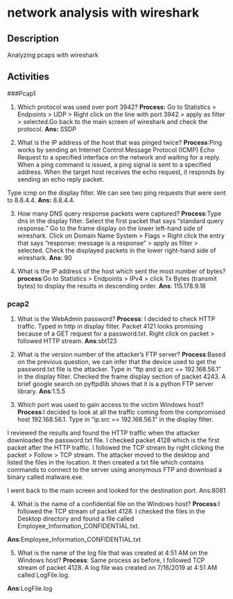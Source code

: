 # network analysis with wireshark

## Description
Analyzing pcaps with wireshark

## Activities
###Pcap1
 1.  Which protocol was used over port 3942? 
   **Process:** Go to Statistics > Endpoints > UDP > Right click on the line with port 3942 > apply as filter > selected.Go back to the main screen of wireshark and check the protocol.
    **Ans:** SSDP

2.  What is the IP address of the host that was pinged twice?
 **Process**:Ping works by sending an Internet Control Message Protocol (ICMP) Echo Request to a specified interface on the network and waiting for a reply. When a ping command is issued, a ping signal is sent to a specified address. When the target host receives the echo request, it responds by sending an echo reply packet.

Type icmp on the display filter.
We can see two ping requests that were sent to 8.8.4.4.
**Ans:** 8.8.4.4.

3.  How many DNS query response packets were captured?
**Process**:Type dns in the display filter. Select the first packet that says “standard query response.”
Go to the frame display on the lower left-hand side of wireshark. Click on Domain Name System > Flags > Right click the entry that says “response: message is a response” > apply as filter > selected.
Check the displayed packets in the lower right-hand side of wireshark.
**Ans**: 90

4.  What is the IP address of the host which sent the most number of bytes?
**process**:Go to Statistics > Endpoints > IPv4 > click Tx Bytes (transmit bytes) to display the results in descending order.
**Ans**: 115.178.9.18

### pcap2

1.  What is the WebAdmin password?
**Process**: I decided to check HTTP traffic. Typed in http in display filter.
Packet 4121 looks promising because of a GET request for a password.txt. Right click on packet > followed HTTP stream.
**Ans**:sbt123

2.  What is the version number of the attacker’s FTP server?
**Process**:Based on the previous question, we can infer that the device used to get the password.txt file is the attacker. Type in “ftp and ip.src == 192.168.56.1” in the display filter.
Checked the frame display section of packet 4243.
A brief google search on pyftpdlib shows that it is a python FTP server library.
**Ans**:1.5.5

3.  Which port was used to gain access to the victim Windows host?
**Process**:I decided to look at all the traffic coming from the compromised host 192.168.56.1. Type in “ip.src == 192.168.56.1” in the display filter.

I reviewed the results and found the HTTP traffic when the attacker downloaded the password.txt file. I checked packet 4128 which is the first packet after the HTTP traffic. I followed the TCP stream by right clicking the packet > Follow > TCP stream.
The attacker moved to the desktop and listed the files in the location. It then created a txt file which contains commands to connect to the server using anonymous FTP and download a binary called malware.exe.

I went back to the main screen and looked for the destination port.
Ans:8081

4.  What is the name of a confidential file on the Windows host?
**Process**:I followed the TCP stream of packet 4128. I checked the files in the Desktop directory and found a file called Employee_Information_CONFIDENTIAL.txt.

**Ans**:Employee_Information_CONFIDENTIAL.txt

5.  What is the name of the log file that was created at 4:51 AM on the Windows host?
**Process**: Same process as before, I followed TCP stream of packet 4128. A log file was created on 7/16/2019 at 4:51 AM called LogFile.log.

**Ans**:LogFile.log
